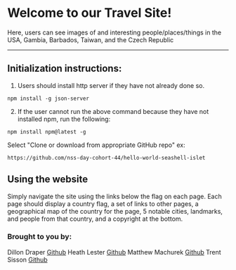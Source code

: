 # Welcome to our Travel Site!

Here, users can see images of and interesting people/places/things in the USA, Gambia, Barbados, Taiwan, and the Czech Republic

***

## Initialization instructions:

1. Users should install http server if they have not already done so. 

`npm install -g json-server`

2. If the user cannot run the above command because they have not installed npm, run the following:

`npm install npm@latest -g`

Select "Clone or download from appropriate GitHub repo"
    ex:

`https://github.com/nss-day-cohort-44/hello-world-seashell-islet`

## Using the website

Simply navigate the site using the links below the flag on each page.  Each page should display a country flag, a set of links to other pages, a geographical map of the country for the page, 5 notable cities, landmarks, and people from that country, and a copyright at the bottom.

### Brought to you by:

Dillon Draper [Github](https://github.com/DillonbDraper) 
Heath Lester [Github](https://github.com/MatthewM1986)
Matthew Machurek [Github](https://github.com/Heath-Lester)
Trent Sisson [Github](https://github.com/TrentSisson)


